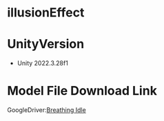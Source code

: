 # illusionEffect

# UnityVersion
- Unity 2022.3.28f1

# Model File Download Link
GoogleDriver:[Breathing Idle](https://drive.google.com/drive/folders/1Zg5KdOmX3vepCqpgFWu6Z3QAZA8iE1ux?usp=drive_link)
